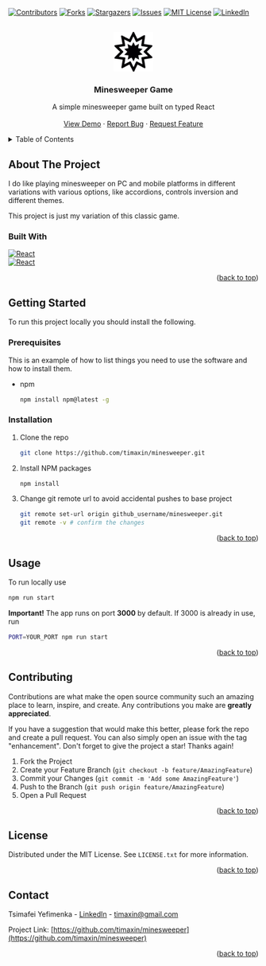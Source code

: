 <a id="readme-top"></a>

[![Contributors][contributors-shield]][contributors-url]
[![Forks][forks-shield]][forks-url]
[![Stargazers][stars-shield]][stars-url]
[![Issues][issues-shield]][issues-url]
[![MIT License][license-shield]][license-url]
[![LinkedIn][linkedin-shield]][linkedin-url]



<!-- PROJECT LOGO -->
<!--suppress ALL -->
<br />
<div align="center">
  <a href="https://github.com/timaxin/minesweeper">
    <img src="public/logo192.png" alt="Logo" width="80" height="80">
  </a>

<h3 align="center">Minesweeper Game</h3>

  <p align="center">
    A simple minesweeper game built on typed React
    <br />
    <br />
    <a href="https://github.com/timaxin/minesweeper">View Demo</a>
    ·
    <a href="https://github.com/timaxin/minesweeper/issues/new?labels=bug&template=bug_report.md">Report Bug</a>
    ·
    <a href="https://github.com/timaxin/minesweeper/issues/new?labels=enhancement&template=feature_request.md">Request Feature</a>
  </p>
</div>



<!-- TABLE OF CONTENTS -->
<details>
  <summary>Table of Contents</summary>
  <ol>
    <li>
      <a href="#about-the-project">About The Project</a>
      <ul>
        <li><a href="#built-with">Built With</a></li>
      </ul>
    </li>
    <li>
      <a href="#getting-started">Getting Started</a>
      <ul>
        <li><a href="#prerequisites">Prerequisites</a></li>
        <li><a href="#installation">Installation</a></li>
      </ul>
    </li>
    <li><a href="#usage">Usage</a></li>
    <li><a href="#contributing">Contributing</a></li>
    <li><a href="#license">License</a></li>
    <li><a href="#contact">Contact</a></li>
  </ol>
</details>



<!-- ABOUT THE PROJECT -->
## About The Project

<!-- [![Product Name Screen Shot][product-screenshot]](https://example.com) -->
I do like playing minesweeper on PC and mobile platforms in different variations
with various options, like accordions, controls inversion and different themes.

This project is just my variation of this classic game.


### Built With
[![React][React.js]][React-url]  
[![React][TypeScript]][TypeScript-url]

<p align="right">(<a href="#readme-top">back to top</a>)</p>



<!-- GETTING STARTED -->
## Getting Started

To run this project locally you should install the following.

### Prerequisites

This is an example of how to list things you need to use the software and how to install them.
* npm
  ```sh
  npm install npm@latest -g
  ```

### Installation

1. Clone the repo
   ```sh
   git clone https://github.com/timaxin/minesweeper.git
   ```
2. Install NPM packages
   ```sh
   npm install
   ```
3. Change git remote url to avoid accidental pushes to base project
   ```sh
   git remote set-url origin github_username/minesweeper.git
   git remote -v # confirm the changes
   ```

<p align="right">(<a href="#readme-top">back to top</a>)</p>



<!-- USAGE EXAMPLES -->
## Usage

To run locally use 
```sh
npm run start
```

**Important!** The app runs on port **3000** by default.
If 3000 is already in use, run
```sh
PORT=YOUR_PORT npm run start
```

<p align="right">(<a href="#readme-top">back to top</a>)</p>


<!-- CONTRIBUTING -->
## Contributing

Contributions are what make the open source community such an amazing place to learn, inspire, and create. Any contributions you make are **greatly appreciated**.

If you have a suggestion that would make this better, please fork the repo and create a pull request. You can also simply open an issue with the tag "enhancement".
Don't forget to give the project a star! Thanks again!

1. Fork the Project
2. Create your Feature Branch (`git checkout -b feature/AmazingFeature`)
3. Commit your Changes (`git commit -m 'Add some AmazingFeature'`)
4. Push to the Branch (`git push origin feature/AmazingFeature`)
5. Open a Pull Request

<p align="right">(<a href="#readme-top">back to top</a>)</p>

<!-- LICENSE -->
## License

Distributed under the MIT License. See `LICENSE.txt` for more information.

<p align="right">(<a href="#readme-top">back to top</a>)</p>



<!-- CONTACT -->
## Contact

Tsimafei Yefimenka - [LinkedIn][linkedin-url] - timaxin@gmail.com

Project Link: [https://github.com/timaxin/minesweeper](https://github.com/timaxin/minesweeper)

<p align="right">(<a href="#readme-top">back to top</a>)</p>



<!-- MARKDOWN LINKS & IMAGES -->
<!-- https://www.markdownguide.org/basic-syntax/#reference-style-links -->
[contributors-shield]: https://img.shields.io/github/contributors/timaxin/minesweeper.svg?style=for-the-badge
[contributors-url]: https://github.com/timaxin/minesweeper/graphs/contributors
[forks-shield]: https://img.shields.io/github/forks/timaxin/minesweeper.svg?style=for-the-badge
[forks-url]: https://github.com/timaxin/minesweeper/network/members
[stars-shield]: https://img.shields.io/github/stars/timaxin/minesweeper.svg?style=for-the-badge
[stars-url]: https://github.com/timaxin/minesweeper/stargazers
[issues-shield]: https://img.shields.io/github/issues/timaxin/minesweeper.svg?style=for-the-badge
[issues-url]: https://github.com/timaxin/minesweeper/issues
[license-shield]: https://img.shields.io/github/license/timaxin/minesweeper.svg?style=for-the-badge
[license-url]: https://github.com/timaxin/minesweeper/blob/main/LICENSE.txt
[linkedin-shield]: https://img.shields.io/badge/-LinkedIn-black.svg?style=for-the-badge&logo=linkedin&colorB=555
[linkedin-url]: https://linkedin.com/in/timaxin
[product-screenshot]: public/product_screenshot.png
[React.js]: https://img.shields.io/badge/React-20232A?style=for-the-badge&logo=react&logoColor=61DAFB
[React-url]: https://reactjs.org/
[TypeScript]: https://img.shields.io/badge/TypeScript-20232A?style=for-the-badge&logo=typescript&logoColor=3178C6
[TypeScript-url]: https://www.typescriptlang.org/
